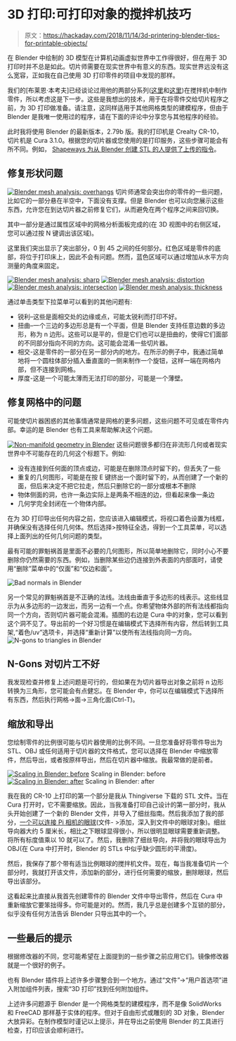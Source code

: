 # 3D 打印:可打印对象的搅拌机技巧

> 原文：<https://hackaday.com/2018/11/14/3d-printering-blender-tips-for-printable-objects/>

在 Blender 中绘制的 3D 模型在计算机动画虚拟世界中工作得很好，但在用于 3D 打印时并不总是如此。切片师需要在现实世界中有意义的东西。现实世界远没有这么宽容，正如我在自己使用 3D 打印零件的项目中发现的那样。

我们的[布莱恩·本考夫]已经谈论过用他的两部分系列([这里](https://hackaday.com/2014/01/03/3d-printering-making-a-thing-in-blender-part-i/)和[这里](https://hackaday.com/2014/01/08/3d-printering-making-a-thing-with-blender-part-ii/))在搅拌机中制作零件，所以考虑这是下一步。这些是我想出的技术，用于在将零件交给切片程序之前，为 3D 打印做准备。请注意，这同样适用于其他网格类型的建模程序，但由于 Blender 是我唯一使用过的程序，请在下面的评论中分享您与其他程序的经验。

此时我将使用 Blender 的最新版本，2.79b 版。我的打印机是 Crealty CR-10，切片机是 Cura 3.1.0。根据您的切片器或您使用的是打印服务，这些步骤可能会有所不同。例如， [Shapeways 为从 Blender 创建 STL 的人提供了上传的指令](https://www.shapeways.com/tutorials/prepping_blender_files_for_3d_printing)。

## 修复形状问题

[![Blender mesh analysis: overhangs](img/f19170ba0d512f5761b769d158f0368f.png)](https://hackaday.com/wp-content/uploads/2018/11/blender-mesh-analysis-overhangs.jpg) 切片师通常会突出你的零件的一些问题，比如它的一部分悬在半空中，下面没有支撑。但是 Blender 也可以向您展示这些东西，允许您在到达切片器之前修复它们，从而避免在两个程序之间来回切换。

其中一部分是通过属性区域中的网格分析面板完成的(在 3D 视图中的右侧区域，您可以通过按 N 键调出该区域)。

这里我们突出显示了突出部分，0 到 45 之间的任何部分。红色区域是零件的底部，将位于打印床上，因此不会有问题。然而，蓝色区域可以通过增加从水平方向测量的角度来固定。

 [![Blender mesh analysis: sharp](img/ff526177b7162a63216ccf168286f9ea.png "Blender mesh analysis: sharp")](https://hackaday.com/2018/11/14/3d-printering-blender-tips-for-printable-objects/blender-mesh-analysis-sharp/)  [![Blender mesh analysis: distortion](img/3db7620bf8e465fe428b845b3dc6afc5.png "Blender mesh analysis: distortion")](https://hackaday.com/2018/11/14/3d-printering-blender-tips-for-printable-objects/blender-mesh-analysis-distortion/)  [![Blender mesh analysis: intersection](img/9b6eedfcfc77b231712f1d5e204555e2.png "Blender mesh analysis: intersection")](https://hackaday.com/2018/11/14/3d-printering-blender-tips-for-printable-objects/blender-mesh-analysis-intersection/)  [![Blender mesh analysis: thickness](img/771d50827ac74d6f1298330711bac31b.png "Blender mesh analysis: thickness")](https://hackaday.com/2018/11/14/3d-printering-blender-tips-for-printable-objects/blender-mesh-analysis-thickness/) 

通过单击类型下拉菜单可以看到的其他问题有:

*   锐利–这些是面相交处的边缘或点，可能太锐利而打印不好。
*   扭曲–一个三边的多边形总是有一个平面，但是 Blender 支持任意边数的多边形，称为 n 边形。这些可以是平的，但是它们也可以是扭曲的，使得它们面部的不同部分指向不同的方向。这可能会混淆一些切片器。
*   相交-这是零件的一部分在另一部分内的地方。在所示的例子中，我通过简单地将一个圆柱体部分插入垂直面的一侧来制作一个旋钮，这样一端在网格内部，但不连接到网格。
*   厚度-这是一个可能太薄而无法打印的部分，可能是一个薄壁。

## 修复网格中的问题

可能使切片器困惑的其他事情通常是网格的更多问题，这些问题不可见或在零件内部。幸运的是 Blender 也有工具来帮助解决这个问题。

[![Non-manifold geometry in Blender](img/a03370d4a366a120f013f43f2a7a2b62.png)](https://hackaday.com/wp-content/uploads/2018/11/blender-non-manifold-geometry.jpg) 这些问题很多都归在非流形几何或者现实世界中不可能存在的几何这个标题下。例如:

*   没有连接到任何面的顶点或边，可能是在删除顶点时留下的，但丢失了一些
*   重复的几何图形，可能是在按 E 键挤出一个面时留下的，从而创建了一个新的面，但后来决定不把它拉走，然后只删除它的一部分或根本不删除
*   物体侧面的洞，也许一条边实际上是两条不相连的边，但看起来像一条边
*   几何学完全封闭在一个物体内部。

在为 3D 打印导出任何内容之前，您应该进入编辑模式，将视口着色设置为线框，并确保没有选择任何几何体。然后选择>按特征全选，得到一个工具菜单，可以选择上面列出的任何几何问题的类型。

最有可能的罪魁祸首是里面不必要的几何图形，所以简单地删除它，同时小心不要删除你仍然需要的东西。例如，当删除某些边仍连接到外表面的内部面时，请使用“删除”菜单中的“仅面”和“仅边和面”。

![Bad normals in Blender](img/8f22627dc8970b689aea0567cee7f6e1.png)

另一个常见的罪魁祸首是不正确的法线。法线由垂直于多边形的线表示。这些线显示为从多边形的一边发出，而另一边有一个点。你希望物体外部的所有法线都指向同一个方向，否则切片器可能会混淆。插图的右边是 Cura 中的对象，您可以看到这个洞不见了。导出前的一个好习惯是在编辑模式下选择所有内容，然后转到工具架,“着色/uv”选项卡，并选择“重新计算”以使所有法线指向同一方向。
![N-gons to triangles in Blender](img/f01e381ee625fc9a1643c98c126b283e.png)

## N-Gons 对切片工不好

我发现检查并修复上述问题是可行的，但如果在为切片器导出对象之前将 n 边形转换为三角形，您可能会有点健忘。在 Blender 中，你可以在编辑模式下选择所有东西，然后执行网格->面->三角化面(Ctrl-T)。

## 缩放和导出

您绘制零件的比例很可能与切片器使用的比例不同。一旦您准备好将零件导出为 STL、OBJ 或任何适用于切片器的文件格式，您可以选择在 Blender 中缩放零件，然后导出，或者按原样导出，然后在切片器中缩放。我最常做的是前者。

 [![Scaling in Blender: before](img/d657e5a908c69c625e809f99fa3ac703.png "Scaling in Blender: before")](https://hackaday.com/2018/11/14/3d-printering-blender-tips-for-printable-objects/scaling-in-blender-before-an/) Scaling in Blender: before [![Scaling in Blender: after](img/a0ce30affdc23013987e6bf0a712b4c2.png "Scaling in Blender: after")](https://hackaday.com/2018/11/14/3d-printering-blender-tips-for-printable-objects/scaling-in-blender-after-an/) Scaling in Blender: after

我在我的 CR-10 上打印的第一个部分是我从 Thingiverse 下载的 STL 文件。当在 Cura 打开时，它不需要缩放。因此，当我准备打印自己设计的第一部分时，我从头开始创建了一个新的 Blender 文件，并导入了细丝指南。然后我添加了我的部分，[一个可以连接 Pi 相机的眼球](https://hackaday.com/2018/08/04/feast-your-eyeballs-on-this-mechanical-eyeball/)(文件- >添加，深入到文件中的眼球对象)。细丝导向器大约 5 厘米长，相比之下眼球显得很小，所以很明显眼球需要重新调整。将所有标度值乘以 10 就可以了。然后，我删除了细丝导向，并将我的眼球导出为 OBJ(在 Cura 中打开时，Blender 的 STLs 中似乎缺少圆形的平滑度)。

然后，我保存了那个带有适当比例眼球的搅拌机文件。现在，每当我准备切片一个部分时，我就打开该文件，添加新的部分，进行任何需要的缩放，删除眼球，然后导出该部分。

这看起来比直接从我首先创建零件的 Blender 文件中导出零件，然后在 Cura 中重新缩放它要笨拙得多。你可能是对的。然而，我几乎总是创建多个互锁的部分，似乎没有任何方法告诉 Blender 只导出其中的一个。

## 一些最后的提示

根据修改器的不同，您可能希望在上面提到的一些步骤之前应用它们。镜像修改器就是一个很好的例子。

也有 Blender 插件将上述许多步骤整合到一个地方。通过“文件”->“用户首选项”进入附加组件列表，搜索“3D 打印”找到任何附加组件。

上述许多问题源于 Blender 是一个网格类型的建模程序，而不是像 SolidWorks 和 FreeCAD 那样基于实体的程序。但对于自由形式或雕刻的 3D 对象，Blender 大放异彩。在制作模型时谨记以上提示，并在导出之前使用 Blender 的工具进行检查，打印应该会顺利进行。